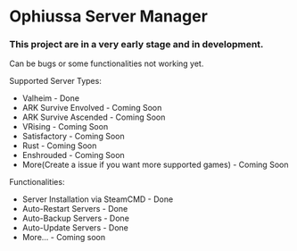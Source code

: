 # Ophiussa Server Manager

### This project are in a very early stage and in development.
Can be bugs or some functionalities not working yet.

Supported Server Types:
  - Valheim - Done
  - ARK Survive Envolved - Coming Soon
  - ARK Survive Ascended - Coming Soon
  - VRising - Coming Soon
  - Satisfactory - Coming Soon
  - Rust - Coming Soon
  - Enshrouded - Coming Soon
  - More(Create a issue if you want more supported games) - Coming Soon

Functionalities:
  - Server Installation via SteamCMD - Done
  - Auto-Restart Servers - Done
  - Auto-Backup Servers - Done
  - Auto-Update Servers - Done
  - More...  - Coming soon
